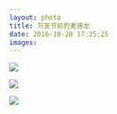 ```yaml
---
layout: photo
title: 万圣节前的麦德龙
date: 2016-10-28 17:25:25
images: 
---
```


![](site%3Aurl/photo/20161028/Asset-1.jpg)

![](site%3Aurl/photo/20161028/Asset-2.jpg)

![](site%3Aurl/photo/20161028/Asset.jpg)